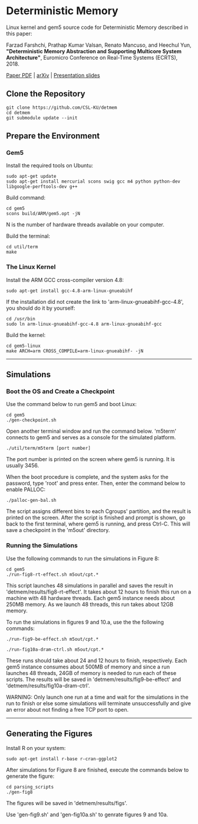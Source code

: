 # Deterministic Memory
Linux kernel and gem5 source code for Deterministic Memory described in this paper:

Farzad Farshchi, Prathap Kumar Valsan, Renato Mancuso, and Heechul Yun, **"Deterministic Memory Abstraction and Supporting Multicore System Architecture"**, Euromicro Conference on Real-Time Systems (ECRTS), 2018.

[Paper PDF](http://drops.dagstuhl.de/opus/volltexte/2018/9001/pdf/LIPIcs-ECRTS-2018-1.pdf)
| [arXiv](https://arxiv.org/abs/1707.05260)
| [Presentation slides](http://www.ittc.ku.edu/~farshchi/papers/detmem-ecrts18-slides.pdf)

## Clone the Repository
```
git clone https://github.com/CSL-KU/detmem
cd detmem
git submodule update --init
```

## Prepare the Environment
### Gem5
Install the required tools on Ubuntu:
```
sudo apt-get update
sudo apt-get install mercurial scons swig gcc m4 python python-dev libgoogle-perftools-dev g++
```

Build command:
```
cd gem5
scons build/ARM/gem5.opt -jN
```
N is the number of hardware threads available on your computer.

Build the terminal:
```
cd util/term
make
```

### The Linux Kernel
Install the ARM GCC cross-compiler version 4.8:
```
sudo apt-get install gcc-4.8-arm-linux-gnueabihf
```
If the installation did not create the link to 'arm-linux-gnueabihf-gcc-4.8', you should do it by yourself:
```
cd /usr/bin
sudo ln arm-linux-gnueabihf-gcc-4.8 arm-linux-gnueabihf-gcc
```

Build the kernel:
```
cd gem5-linux
make ARCH=arm CROSS_COMPILE=arm-linux-gnueabihf- -jN
```
___

## Simulations
### Boot the OS and Create a Checkpoint

Use the command below to run gem5 and boot Linux:
```
cd gem5
./gen-checkpoint.sh
```

Open another terminal window and run the command below. 'm5term' connects to gem5 and serves as a console for the simulated platform. 
```
./util/term/m5term [port number]
```
The port number is printed on the screen where gem5 is running. It is usually 3456.

When the boot procedure is complete, and the system asks for the password, type 'root' and press enter. Then, enter the command below to enable PALLOC:
```
./palloc-gen-bal.sh
```
The script assigns different bins to each Cgroups' partition, and the result is printed on the screen. After the script is finished and prompt is shown, go back to the first terminal, where gem5 is running, and press Ctrl-C. This will save a checkpoint in the 'm5out' directory.

### Running the Simulations

Use the following commands to run the simulations in Figure 8:
```
cd gem5
./run-fig8-rt-effect.sh m5out/cpt.*
```
This script launches 48 simulations in parallel and saves the result in 'detmem/results/fig8-rt-effect'. It takes about 12 hours to finish this run on a machine with 48 hardware threads. Each gem5 instance needs about 250MB memory. As we launch 48 threads, this run takes about 12GB memory. 

To run the simulations in figures 9 and 10.a, use the the following commands:
```
./run-fig9-be-effect.sh m5out/cpt.*
```
```
./run-fig10a-dram-ctrl.sh m5out/cpt.*
```
These runs should take about 24 and 12 hours to finish, respectively. Each gem5 instance consumes about 500MB of memory and since a run launches 48 threads, 24GB of memory is needed to run each of these scripts. The results will be saved in 'detmem/results/fig9-be-effect' and 'detmem/results/fig10a-dram-ctrl'.

WARNING: Only launch one run at a time and wait for the simulations in the run to finish or else some simulations will terminate unsuccessfully and give an error about not finding a free TCP port to open.
___

## Generating the Figures

Install R on your system:
```
sudo apt-get install r-base r-cran-ggplot2
```
 After simulations for Figure 8 are finished, execute the commands below to generate the figure:
 ```
 cd parsing_scripts
 ./gen-fig8
 ```
The figures will be saved in 'detmem/results/figs'.
 
Use 'gen-fig9.sh' and 'gen-fig10a.sh' to genrate figures 9 and 10a.
